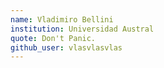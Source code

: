 ```yaml
---
name: Vladimiro Bellini
institution: Universidad Austral
quote: Don't Panic.
github_user: vlasvlasvlas
---
```

